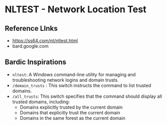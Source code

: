 # NLTEST - Network Location Test
## Reference LInks
- https://ss64.com/nt/nltest.html
- bard.google.com

## Bardic Inspirations 
- `nltest`: A Windows command-line utility for managing and troubleshooting network logins and domain trusts.
- `/domain_trusts` : This switch instructs the command to list trusted domains.
- `/all_trusts`: This switch specifies that the command should display all trusted domains, including:
  - Domains explicitly trusted by the current domain
  - Domains that explicitly trust the current domain
  - Domains in the same forest as the current domain
